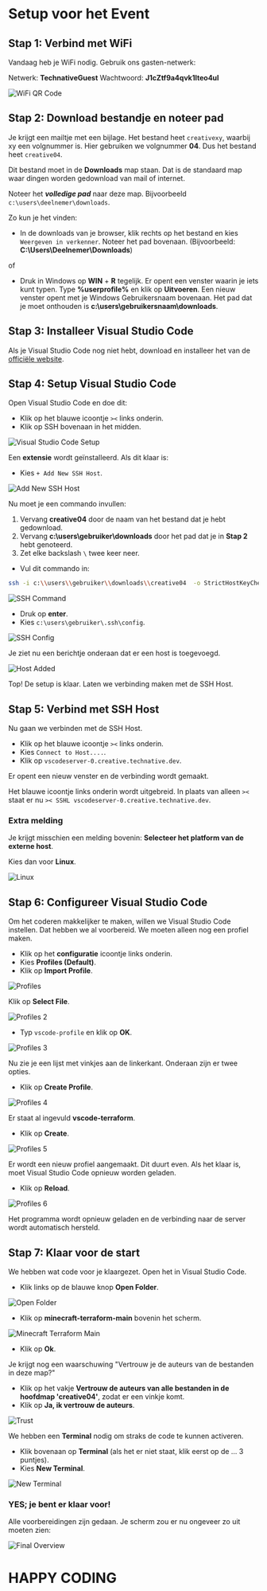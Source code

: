 # Setup voor het Event

## Stap 1: Verbind met WiFi

Vandaag heb je WiFi nodig. Gebruik ons gasten-netwerk:

Netwerk: **TechnativeGuest**
Wachtwoord: **J1cZtf9a4qvk1lteo4ul**

![WiFi QR Code](images/wifi-qr.png)

## Stap 2: Download bestandje en noteer pad
Je krijgt een mailtje met een bijlage. Het bestand heet `creativexy`, waarbij xy een volgnummer is. Hier gebruiken we volgnummer **04**. Dus het bestand heet `creative04`.

Dit bestand moet in de **Downloads** map staan. Dat is de standaard map waar dingen worden gedownload van mail of internet.

Noteer het **_volledige pad_** naar deze map. Bijvoorbeeld `c:\users\deelnemer\downloads`.

Zo kun je het vinden:

- In de downloads van je browser, klik rechts op het bestand en kies `Weergeven in verkenner`. Noteer het pad bovenaan. (Bijvoorbeeld: **C:\Users\Deelnemer\Downloads**)

of

- Druk in Windows op **WIN** + **R** tegelijk. Er opent een venster waarin je iets kunt typen. Type **%userprofile%** en klik op **Uitvoeren**. Een nieuw venster opent met je Windows Gebruikersnaam bovenaan. Het pad dat je moet onthouden is **c:\users\gebruikersnaam\downloads**.


## Stap 3: Installeer Visual Studio Code

Als je Visual Studio Code nog niet hebt, download en installeer het van de [officiële website](https://code.visualstudio.com/).

## Stap 4: Setup Visual Studio Code

Open Visual Studio Code en doe dit:

- Klik op het blauwe icoontje `><` links onderin.
- Klik op SSH bovenaan in het midden.

![Visual Studio Code Setup](images/blauw-vinkje.png)

Een **extensie** wordt geïnstalleerd. Als dit klaar is:

- Kies `+ Add New SSH Host`.

![Add New SSH Host](images/add_ssh_host.png)

Nu moet je een commando invullen:

1. Vervang **creative04** door de naam van het bestand dat je hebt gedownload.
2. Vervang **c:\users\gebruiker\downloads** door het pad dat je in **Stap 2** hebt genoteerd.
3. Zet elke backslash `\` twee keer neer.

- Vul dit commando in:

```bash
ssh -i c:\\users\\gebruiker\\downloads\\creative04  -o StrictHostKeyChecking=no creative04@vscodeserver-0.creative.technative.dev
```

![SSH Command](images/ssh_command.png)

- Druk op **enter**.
- Kies `c:\users\gebruiker\.ssh\config`.

![SSH Config](images/ssh_config.png)

Je ziet nu een berichtje onderaan dat er een host is toegevoegd.

![Host Added](images/host_added.png)

Top! De setup is klaar. Laten we verbinding maken met de SSH Host.


## Stap 5: Verbind met SSH Host

Nu gaan we verbinden met de SSH Host.
- Klik op het blauwe icoontje `><` links onderin.
- Kies `Connect to Host....`.
- Klik op `vscodeserver-0.creative.technative.dev`.

Er opent een nieuw venster en de verbinding wordt gemaakt.

Het blauwe icoontje links onderin wordt uitgebreid. In plaats van alleen `><` staat er nu `>< SSHL vscodeserver-0.creative.technative.dev`.

### Extra melding
Je krijgt misschien een melding bovenin: **Selecteer het platform van de externe host**.

Kies dan voor **Linux**.

![Linux](images/linux.png)

## Stap 6: Configureer Visual Studio Code

Om het coderen makkelijker te maken, willen we Visual Studio Code instellen. Dat hebben we al voorbereid. We moeten alleen nog een profiel maken.

- Klik op het **configuratie** icoontje links onderin.
- Kies **Profiles (Default)**.
- Klik op **Import Profile**.

![Profiles](images/profiles-1.png)

Klik op **Select File**.

![Profiles 2](images/profiles-2.png)

- Typ `vscode-profile` en klik op **OK**.

![Profiles 3](images/profiles-3.png)

Nu zie je een lijst met vinkjes aan de linkerkant. Onderaan zijn er twee opties.

- Klik op **Create Profile**.

![Profiles 4](images/profiles-4.png)

Er staat al ingevuld **vscode-terraform**.
- Klik op **Create**.

![Profiles 5](images/profiles-5.png)

Er wordt een nieuw profiel aangemaakt. Dit duurt even. Als het klaar is, moet Visual Studio Code opnieuw worden geladen.

- Klik op **Reload**.

![Profiles 6](images/profiles-6.png)

Het programma wordt opnieuw geladen en de verbinding naar de server wordt automatisch hersteld.

## Stap 7: Klaar voor de start
We hebben wat code voor je klaargezet. Open het in Visual Studio Code.

- Klik links op de blauwe knop **Open Folder**.

![Open Folder](images/open_folder.png)

- Klik op **minecraft-terraform-main** bovenin het scherm.

![Minecraft Terraform Main](images/minecraft-terraform-main.png)

- Klik op **Ok**.

Je krijgt nog een waarschuwing "Vertrouw je de auteurs van de bestanden in deze map?"
- Klik op het vakje **Vertrouw de auteurs van alle bestanden in de hoofdmap 'creative04'**, zodat er een vinkje komt.
- Klik op **Ja, ik vertrouw de auteurs**.

![Trust](images/trust.png)

We hebben een **Terminal** nodig om straks de code te kunnen activeren.

- Klik bovenaan op **Terminal** (als het er niet staat, klik eerst op de ... 3 puntjes).
- Kies **New Terminal**.

![New Terminal](images/new_terminal.png)

### YES; je bent er klaar voor!
Alle voorbereidingen zijn gedaan.
Je scherm zou er nu ongeveer zo uit moeten zien:

![Final Overview](images/final_overview.png)

# HAPPY CODING
